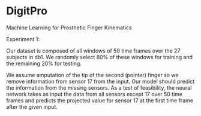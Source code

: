 # DigitPro
Machine Learning for Prosthetic Finger Kinematics

Experiment 1:

Our dataset is composed of all windows of 50 time frames over the 27 subjects in db1. We randomly select 80% of these windows for training and the remaining 20% for testing.

We assume amputation of the tip of the second (pointer) finger so we remove information from sensor 17 from the input. Our model should predict the information from the missing sensors. As a test of feasibility, the neural network takes as input the data from all sensors except 17 over 50 time frames and predicts the projected value for sensor 17 at the first time frame after the given input.
